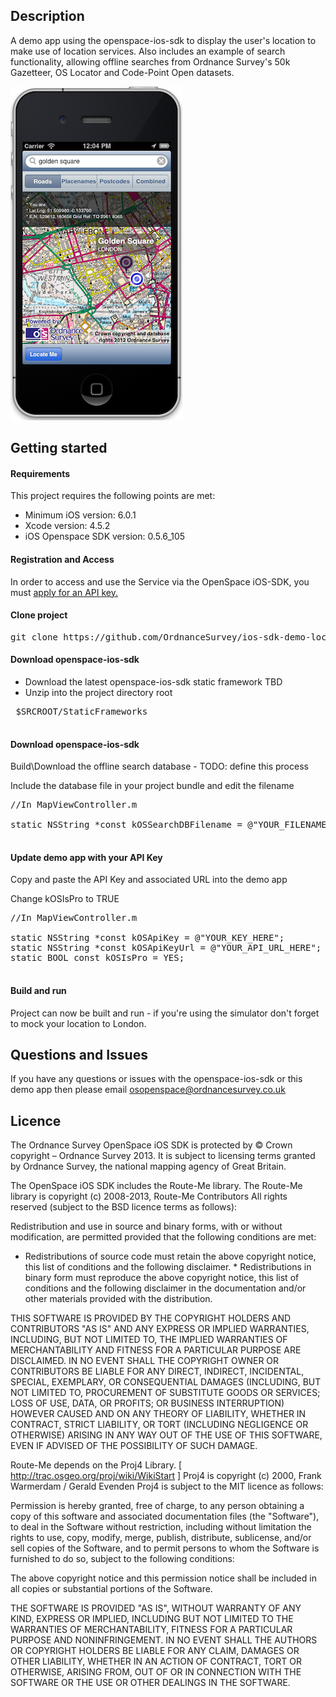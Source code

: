 Description
---

A demo app using the openspace-ios-sdk to display the user's location to make use of location services. Also includes an example of search functionality, allowing offline searches from Ordnance Survey's 50k Gazetteer, OS Locator and Code-Point Open datasets.



![ScreenShot](https://github.com/OrdnanceSurvey/ios-sdk-demo-locate-me/raw/master/screenshot.png "Screenshot of demo app")


Getting started
---

#### Requirements

This project requires the following points are met:

- Minimum iOS version: 6.0.1
- Xcode version: 4.5.2
- iOS Openspace SDK version: 0.5.6_105


#### Registration and Access

In order to access and use the Service via the OpenSpace iOS-SDK, you must [apply for an API key.](https://github.com/OrdnanceSurvey/openspace-ios-sdk#getting-started)

#### Clone project

<pre>
git clone https://github.com/OrdnanceSurvey/ios-sdk-demo-locate-me.git
</pre>

#### Download openspace-ios-sdk

 - Download the latest openspace-ios-sdk static framework TBD
 - Unzip into the project directory root
 <pre>
 $SRCROOT/StaticFrameworks
 </pre>
 
#### Download openspace-ios-sdk

Build\Download the offline search database - TODO: define this process

Include the database file in your project bundle and edit the filename

<pre>
//In MapViewController.m

static NSString *const kOSSearchDBFilename = @"YOUR_FILENAME_HERE.ospoi";

</pre>

#### Update demo app with your API Key

Copy and paste the API Key and associated URL into the demo app

Change kOSIsPro to TRUE

<pre>
//In MapViewController.m

static NSString *const kOSApiKey = @"YOUR_KEY_HERE";
static NSString *const kOSApiKeyUrl = @"YOUR_API_URL_HERE";
static BOOL const kOSIsPro = YES;

</pre>

#### Build and run

Project can now be built and run - if you're using the simulator don't forget to mock your location to London.


Questions and Issues
-------

If you have any questions or issues with the openspace-ios-sdk or this demo app then please email osopenspace@ordnancesurvey.co.uk


Licence
-------

The Ordnance Survey OpenSpace iOS SDK is protected by © Crown copyright – Ordnance
Survey 2013. It is subject to licensing terms granted by Ordnance Survey, the
national mapping agency of Great Britain.

The OpenSpace iOS SDK includes the Route-Me library. The Route-Me
library is copyright (c) 2008-2013, Route-Me Contributors All rights reserved
(subject to the BSD licence terms as follows):

Redistribution and use in source and binary forms, with or without
modification, are permitted provided that the following conditions are met:

* Redistributions of source code must retain the above copyright notice, this
  list of conditions and the following disclaimer. * Redistributions in binary
  form must reproduce the above copyright notice, this list of conditions and
  the following disclaimer in the documentation and/or other materials provided
  with the distribution.

THIS SOFTWARE IS PROVIDED BY THE COPYRIGHT HOLDERS AND CONTRIBUTORS "AS IS"
AND ANY EXPRESS OR IMPLIED WARRANTIES, INCLUDING, BUT NOT LIMITED TO, THE
IMPLIED WARRANTIES OF MERCHANTABILITY AND FITNESS FOR A PARTICULAR PURPOSE ARE
DISCLAIMED. IN NO EVENT SHALL THE COPYRIGHT OWNER OR CONTRIBUTORS BE LIABLE
FOR ANY DIRECT, INDIRECT, INCIDENTAL, SPECIAL, EXEMPLARY, OR CONSEQUENTIAL
DAMAGES (INCLUDING, BUT NOT LIMITED TO, PROCUREMENT OF SUBSTITUTE GOODS OR
SERVICES; LOSS OF USE, DATA, OR PROFITS; OR BUSINESS INTERRUPTION) HOWEVER
CAUSED AND ON ANY THEORY OF LIABILITY, WHETHER IN CONTRACT, STRICT LIABILITY,
OR TORT (INCLUDING NEGLIGENCE OR OTHERWISE) ARISING IN ANY WAY OUT OF THE USE
OF THIS SOFTWARE, EVEN IF ADVISED OF THE POSSIBILITY OF SUCH DAMAGE.

Route-Me depends on the Proj4 Library. [ http://trac.osgeo.org/proj/wiki/WikiStart ]
Proj4 is copyright (c) 2000, Frank
Warmerdam / Gerald Evenden Proj4 is subject to the MIT licence as follows:

Permission is hereby granted, free of charge, to any person obtaining a copy
of this software and associated documentation files (the "Software"), to deal
in the Software without restriction, including without limitation the rights
to use, copy, modify, merge, publish, distribute, sublicense, and/or sell
copies of the Software, and to permit persons to whom the Software is
furnished to do so, subject to the following conditions:

The above copyright notice and this permission notice shall be included in
all copies or substantial portions of the Software.

THE SOFTWARE IS PROVIDED "AS IS", WITHOUT WARRANTY OF ANY KIND, EXPRESS OR
IMPLIED, INCLUDING BUT NOT LIMITED TO THE WARRANTIES OF MERCHANTABILITY,
FITNESS FOR A PARTICULAR PURPOSE AND NONINFRINGEMENT. IN NO EVENT SHALL THE
AUTHORS OR COPYRIGHT HOLDERS BE LIABLE FOR ANY CLAIM, DAMAGES OR OTHER
LIABILITY, WHETHER IN AN ACTION OF CONTRACT, TORT OR OTHERWISE, ARISING FROM,
OUT OF OR IN CONNECTION WITH THE SOFTWARE OR THE USE OR OTHER DEALINGS IN THE
SOFTWARE.
